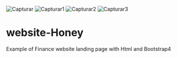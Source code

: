 ![Capturar](https://user-images.githubusercontent.com/81823496/121510782-4ad4fc80-c9e8-11eb-9ba0-14ebda9e273b.PNG)
![Capturar1](https://user-images.githubusercontent.com/81823496/121510788-4d375680-c9e8-11eb-8ba8-fdb7f88b1ff0.PNG)
![Capturar2](https://user-images.githubusercontent.com/81823496/121510795-4f011a00-c9e8-11eb-8ce4-3ee741156ec1.PNG)
![Capturar3](https://user-images.githubusercontent.com/81823496/121510804-50cadd80-c9e8-11eb-9c7b-1b83da8a70fd.PNG)



# website-Honey
Example of Finance website landing page with Html and Bootstrap4
